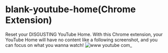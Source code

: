 # blank-youtube-home(Chrome Extension)
Reset your DISGUSTING YouTube Home. With this Chrome extension, your YouTube Home will have no content like a following screenshot, and you can focus on what you wanna watch!
![www youtube com_](https://user-images.githubusercontent.com/67095865/186392486-9782af1c-3386-4595-be53-960dec6c9482.png)
